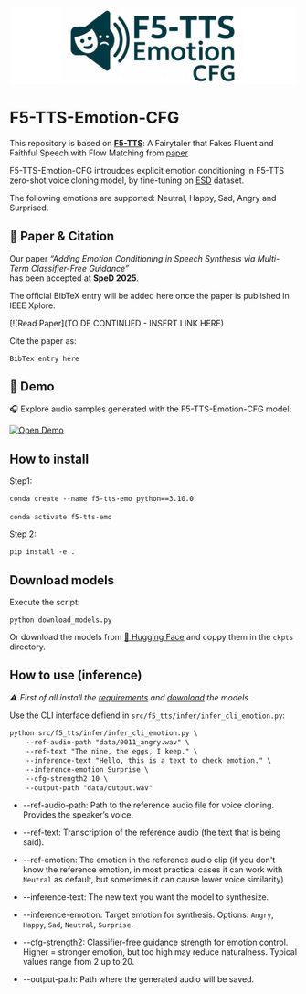 <p align="center">
  <img src="assets/logo.png" alt="F5-TTS-Emotion-CFG Logo" width="500"/>
</p>

# F5-TTS-Emotion-CFG

This repository is based on [**F5-TTS**](https://github.com/SWivid/F5-TTS?tab=readme-ov-file#f5-tts-a-fairytaler-that-fakes-fluent-and-faithful-speech-with-flow-matching): A Fairytaler that Fakes Fluent and Faithful Speech with Flow Matching from [paper](https://arxiv.org/abs/2406.18009)

F5-TTS-Emotion-CFG introudces explicit emotion conditioning in F5-TTS zero-shot voice cloning model, by fine-tuning on [ESD](https://arxiv.org/abs/2010.14794) dataset.

The following emotions are supported: Neutral, Happy, Sad, Angry and Surprised.

## 📄 Paper & Citation

Our paper *“Adding Emotion Conditioning in Speech Synthesis via Multi-Term Classifier-Free Guidance”*  
has been accepted at **SpeD 2025**.  

The official BibTeX entry will be added here once the paper is published in IEEE Xplore.  

[![Read Paper](TO DE CONTINUED - INSERT LINK HERE)

Cite the paper as:

    BibTex entry here

## 🚀 Demo

🎧 Explore audio samples generated with the F5-TTS-Emotion-CFG model:

[![Open Demo](https://img.shields.io/badge/Demo-Available-blue?style=for-the-badge)](https://radubolbo.github.io/Conditional-Emotional-F5TTS/) 


## How to install

Step1:

    conda create --name f5-tts-emo python==3.10.0

    conda activate f5-tts-emo

Step 2:

    pip install -e .

## Download models

Execute the script:

    python download_models.py

Or download the models from [🤗 Hugging Face](https://huggingface.co/RaduBolbo/F5-TTS-Emotion-CFG-1/tree/main) and coppy them in the `ckpts` directory.

## How to use (inference)

*⚠️ First of all install the [requirements](#how-to-install) and [download](#download-models) the models.*


Use the CLI interface defiend in `src/f5_tts/infer/infer_cli_emotion.py`:

    python src/f5_tts/infer/infer_cli_emotion.py \
        --ref-audio-path "data/0011_angry.wav" \
        --ref-text "The nine, the eggs, I keep." \
        --inference-text "Hello, this is a text to check emotion." \
        --inference-emotion Surprise \
        --cfg-strength2 10 \
        --output-path "data/output.wav"

- --ref-audio-path: Path to the reference audio file for voice cloning. Provides the speaker’s voice.

- --ref-text: Transcription of the reference audio (the text that is being said).

- --ref-emotion: The emotion in the reference audio clip (if you don't know the reference emotion, in most practical cases it can work with `Neutral` as default, but sometimes it can cause lower voice similarity)

- --inference-text: The new text you want the model to synthesize.

- --inference-emotion: Target emotion for synthesis. Options: `Angry`, `Happy`, `Sad`, `Neutral`, `Surprise`.

- --cfg-strength2: Classifier-free guidance strength for emotion control. Higher = stronger emotion, but too high may reduce naturalness. Typical values range from 2 up to 20.

- --output-path: Path where the generated audio will be saved.